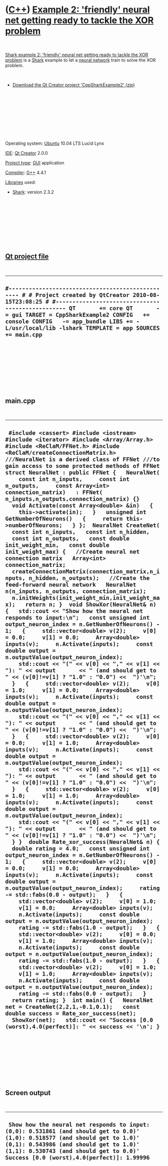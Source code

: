 



 

 

 

 

 

([C++](Cpp.md)) [Example 2: 'friendly' neural net getting ready to tackle the XOR problem](CppSharkExample2.md)
=================================================================================================================

 

[Shark example 2: 'friendly' neural net getting ready to tackle the XOR
problem](CppSharkExample2.md) is a [Shark](CppShark.md) example to let
a [neural network](CppNeuralNetwork.md) train to solve the XOR problem.

 

-   [Download the Qt Creator project
    'CppSharkExample2' (zip)](CppSharkExample2.zip)

 

 

 

 

 

Operating system: [Ubuntu](http://www.ubuntu.com) 10.04 LTS Lucid Lynx

[IDE](CppIde.md): [Qt Creator](CppQtCreator.md) 2.0.0

[Project type](CppQtProjectType.md): [GUI](CppGui.md) application

[Compiler](CppCompiler.md): [G++](CppGpp.md) 4.4.1

[Libraries](CppLibrary.md) used:

-   [Shark](CppShark.md): version 2.3.2

 

 

 

 

 

[Qt project file](CppQtProjectFile.md)
---------------------------------------

 

  --------------------------------------------------------------------------------------------------------------------------------------------------------------------------------------------------------------------------------------------------------------------------------------------------------------------------------------------
  ` #------------------------------------------------- # # Project created by QtCreator 2010-08-15T23:08:25 # #------------------------------------------------- QT       += core QT       -= gui TARGET = CppSharkExample2 CONFIG   += console CONFIG   -= app_bundle LIBS += -L/usr/local/lib -lshark TEMPLATE = app SOURCES += main.cpp `
  --------------------------------------------------------------------------------------------------------------------------------------------------------------------------------------------------------------------------------------------------------------------------------------------------------------------------------------------

 

 

 

 

 

main.cpp
--------

 

  -------------------------------------------------------------------------------------------------------------------------------------------------------------------------------------------------------------------------------------------------------------------------------------------------------------------------------------------------------------------------------------------------------------------------------------------------------------------------------------------------------------------------------------------------------------------------------------------------------------------------------------------------------------------------------------------------------------------------------------------------------------------------------------------------------------------------------------------------------------------------------------------------------------------------------------------------------------------------------------------------------------------------------------------------------------------------------------------------------------------------------------------------------------------------------------------------------------------------------------------------------------------------------------------------------------------------------------------------------------------------------------------------------------------------------------------------------------------------------------------------------------------------------------------------------------------------------------------------------------------------------------------------------------------------------------------------------------------------------------------------------------------------------------------------------------------------------------------------------------------------------------------------------------------------------------------------------------------------------------------------------------------------------------------------------------------------------------------------------------------------------------------------------------------------------------------------------------------------------------------------------------------------------------------------------------------------------------------------------------------------------------------------------------------------------------------------------------------------------------------------------------------------------------------------------------------------------------------------------------------------------------------------------------------------------------------------------------------------------------------------------------------------------------------------------------------------------------------------------------------------------------------------------------------------------------------------------------------------------------------------------------------------------------------------------------------------------------------------------------------------------------------------------------------------------------------------------------------------------------------------------------------------------------------------------------------------------------------------------------------------------------------------------------------------------------------------------------------------------------------------------------------------------------------------------------------------------------------------------------------------------------------------------------------------------------------------------------------------------------------------------------------------------------------------------------------------------------------------------------------------------------------------------------------------
  ` #include <cassert> #include <iostream> #include <iterator> #include <Array/Array.h> #include <ReClaM/FFNet.h> #include <ReClaM/createConnectionMatrix.h>  ///NeuralNet is a derived class of FFNet ///to gain access to some protected methods of FFNet struct NeuralNet : public FFNet {   NeuralNet(     const int n_inputs,     const int n_outputs,     const Array<int> connection_matrix)   : FFNet( n_inputs,n_outputs,connection_matrix) {}   void Activate(const Array<double> &in)   {     this->activate(in);   }   unsigned int GetNumberOfNeurons()   {     return this->numberOfNeurons;   } };  NeuralNet CreateNet(   const int n_inputs,   const int n_hidden,   const int n_outputs,   const double init_weight_min,   const double init_weight_max) {   //Create neural net connection matrix   Array<int> connection_matrix;   createConnectionMatrix(connection_matrix,n_inputs, n_hidden, n_outputs);   //Create the feed-forward neural network   NeuralNet n(n_inputs, n_outputs, connection_matrix);   n.initWeights(init_weight_min,init_weight_max);   return n; }  void ShowXor(NeuralNet& n) {   std::cout << "Show how the neural net responds to input:\n";   const unsigned int output_neuron_index = n.GetNumberOfNeurons() - 1;   {     std::vector<double> v(2);     v[0] = 0.0;     v[1] = 0.0;     Array<double> inputs(v);     n.Activate(inputs);     const double output = n.outputValue(output_neuron_index);     std::cout << "(" << v[0] << "," << v[1] << "): " << output       << " (and should get to " << (v[0]!=v[1] ? "1.0" : "0.0") <<  ")'\n";   }   {     std::vector<double> v(2);     v[0] = 1.0;     v[1] = 0.0;     Array<double> inputs(v);     n.Activate(inputs);     const double output = n.outputValue(output_neuron_index);     std::cout << "(" << v[0] << "," << v[1] << "): " << output       << " (and should get to " << (v[0]!=v[1] ? "1.0" : "0.0") <<  ")'\n";   }   {     std::vector<double> v(2);     v[0] = 0.0;     v[1] = 1.0;     Array<double> inputs(v);     n.Activate(inputs);     const double output = n.outputValue(output_neuron_index);     std::cout << "(" << v[0] << "," << v[1] << "): " << output       << " (and should get to " << (v[0]!=v[1] ? "1.0" : "0.0") <<  ")'\n";   }   {     std::vector<double> v(2);     v[0] = 1.0;     v[1] = 1.0;     Array<double> inputs(v);     n.Activate(inputs);     const double output = n.outputValue(output_neuron_index);     std::cout << "(" << v[0] << "," << v[1] << "): " << output       << " (and should get to " << (v[0]!=v[1] ? "1.0" : "0.0") <<  ")'\n";   } }  double Rate_xor_success(NeuralNet& n) {   double rating = 4.0;   const unsigned int output_neuron_index = n.GetNumberOfNeurons() - 1;   {     std::vector<double> v(2);     v[0] = 0.0;     v[1] = 0.0;     Array<double> inputs(v);     n.Activate(inputs);     const double output = n.outputValue(output_neuron_index);     rating -= std::fabs(0.0 - output);   }   {     std::vector<double> v(2);     v[0] = 1.0;     v[1] = 0.0;     Array<double> inputs(v);     n.Activate(inputs);     const double output = n.outputValue(output_neuron_index);     rating -= std::fabs(1.0 - output);   }   {     std::vector<double> v(2);     v[0] = 0.0;     v[1] = 1.0;     Array<double> inputs(v);     n.Activate(inputs);     const double output = n.outputValue(output_neuron_index);     rating -= std::fabs(1.0 - output);   }   {     std::vector<double> v(2);     v[0] = 1.0;     v[1] = 1.0;     Array<double> inputs(v);     n.Activate(inputs);     const double output = n.outputValue(output_neuron_index);     rating -= std::fabs(0.0 - output);   }   return rating; }  int main() {   NeuralNet net = CreateNet(2,2,1,-0.1,0.1);   const double success = Rate_xor_success(net);   ShowXor(net);   std::cout << "Success [0.0 (worst),4.0(perfect)]: " << success << '\n'; }`
  -------------------------------------------------------------------------------------------------------------------------------------------------------------------------------------------------------------------------------------------------------------------------------------------------------------------------------------------------------------------------------------------------------------------------------------------------------------------------------------------------------------------------------------------------------------------------------------------------------------------------------------------------------------------------------------------------------------------------------------------------------------------------------------------------------------------------------------------------------------------------------------------------------------------------------------------------------------------------------------------------------------------------------------------------------------------------------------------------------------------------------------------------------------------------------------------------------------------------------------------------------------------------------------------------------------------------------------------------------------------------------------------------------------------------------------------------------------------------------------------------------------------------------------------------------------------------------------------------------------------------------------------------------------------------------------------------------------------------------------------------------------------------------------------------------------------------------------------------------------------------------------------------------------------------------------------------------------------------------------------------------------------------------------------------------------------------------------------------------------------------------------------------------------------------------------------------------------------------------------------------------------------------------------------------------------------------------------------------------------------------------------------------------------------------------------------------------------------------------------------------------------------------------------------------------------------------------------------------------------------------------------------------------------------------------------------------------------------------------------------------------------------------------------------------------------------------------------------------------------------------------------------------------------------------------------------------------------------------------------------------------------------------------------------------------------------------------------------------------------------------------------------------------------------------------------------------------------------------------------------------------------------------------------------------------------------------------------------------------------------------------------------------------------------------------------------------------------------------------------------------------------------------------------------------------------------------------------------------------------------------------------------------------------------------------------------------------------------------------------------------------------------------------------------------------------------------------------------------------------------------------------------------------------------------

 

 

 

 

 

Screen output
-------------

 

  ---------------------------------------------------------------------------------------------------------------------------------------------------------------------------------------------------------------------------------------------------------------
  ` Show how the neural net responds to input: (0,0): 0.531861 (and should get to 0.0)' (1,0): 0.518577 (and should get to 1.0)' (0,1): 0.543986 (and should get to 1.0)' (1,1): 0.530743 (and should get to 0.0)' Success [0.0 (worst),4.0(perfect)]: 1.99996`
  ---------------------------------------------------------------------------------------------------------------------------------------------------------------------------------------------------------------------------------------------------------------

 

 

 

 

 





 



